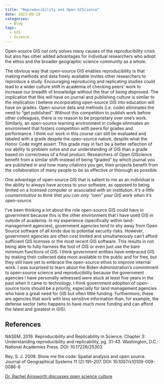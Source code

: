 ```yaml
---
title: "Reproducibility and Open GIScience"
date: 2023-09-19
categories:
  - Blog
tags:
  - GIS
  - Science
---
```


Open-source GIS not only solves many causes of the reproducibility crisis but also has other added advantages for individual researchers who adopt the ethos and the broader geographic science community as a whole. 

The obvious way that open-source GIS enables reproducibility is that making methods and data freely available invites other researchers to reproduce a study. Encouraging reproducing and replicating studies could lead to a wider culture shift in academia of checking peers’ work to increase our breadth of knowledge without the fear of being disproved. The implication that this will have on journal and publishing culture is similar to the implication I believe incorporating open-source GIS into education will have on grades. Open-source data and methods (i.e. code) eliminates the need to “get published”. Without this competition to publish work before other colleagues, there is no reason to be proprietary over one’s work. Similarly, an open-source learning environment in college eliminates an environment that fosters competition with peers for grades and performance. I think our work in this course can still be evaluated and labeled with a grade despite the open-source nature, despite what the Honor Code might assert. This grade may in fact be a better reflection of our ability to problem solve and our understanding of GIS than a grade based on correctness of a final product. Researchers of Open GIScience benefit from a similar shift–instead of being “graded” by which journal you are published in and how many citations you get, their projects  benefit from the collaboration of many people to be as effective or thorough as possible.

One advantage of open-source GIS that is salient to me as an individual is the ability to always have access to your software, as opposed to being limited on a licensed computer or associated with an institution. *It’s a little counterintuitive to think that you can only “own” your GIS work when it’s open-source.*

I’ve been thinking a lot about the role open-source GIS could have in government because this is the other environment that I have used GIS in outside of academia. In my experience (specifically within land-management agencies), government agencies tend to shy away from Open Source software of all kinds due to potential security risks. However, government agencies are often cost limited and simultaneously can’t afford sufficient GIS licenses or the most recent GIS software. This results in not being able to fully harness the tool of GIS or even just use the bare minimum functions of GIS. I think government entities have embraced GIS by making their collected data more available to the public and for free, but they still have yet to embrace the open-source ethos to improve internal work. I was surprised to learn about the Biden-Administration’s commitment to open-source science and reproducibility because the government agencies I have personally witnessed were stuck at least five years in the past when it came to technology. I think government adoption of open-source tools should be a priority, especially for land management agencies who have a great need for GIS but often little funding. Furthermore, these are agencies that work with less sensitive information than, for example, the defense sector (who happens to have much more funding and can afford the latest and greatest in GIS).


## References
NASEM. 2019. Reproducibility and Replicability in Science. Chapter 3: Understanding reproducibility and replicability, pg. 31-43. Washington, D.C.: National Academies Press. DOI: 10.17226/25303

Rey, S. J. 2009. Show me the code: Spatial analysis and open source. Journal of Geographical Systems 11 (2):191–207. DOI: 10.1007/s10109-009-0086-8

[Dr. Rachel Ainsworth discusses open science culture](https://youtu.be/c-bemNZ-IqA)